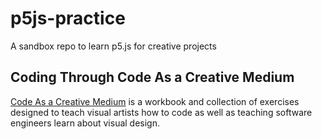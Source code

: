 # p5js-practice

A sandbox repo to learn p5.js for creative projects

## Coding Through Code As a Creative Medium

[Code As a Creative Medium](https://www.amazon.com/Code-Creative-Medium-Handbook-Computational/dp/0262542048/ref=sr_1_1?crid=DVYAPBSLE31&dchild=1&keywords=golan+levin&qid=1620660304&sprefix=tokyo+dri%2Caps%2C231&sr=8-1) is a workbook and collection of exercises designed to teach visual artists how to code as well as teaching software engineers learn about visual design.
